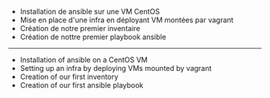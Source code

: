 - Installation de ansible sur une VM CentOS
- Mise en place d'une infra en déployant VM montées par vagrant
- Création de notre premier inventaire
- Création de nottre premier playbook ansible
---------------------------------------------------------------
- Installation of ansible on a CentOS VM
- Setting up an infra by deploying VMs mounted by vagrant
- Creation of our first inventory
- Creation of our first ansible playbook